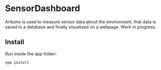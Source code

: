 # SensorDashboard
Arduino is used to measure sensor data about the environment, that data is saved to a database and finally visualized on a webpage.
Work in progress.


## Install

Run inside the app folder:

```npm install```
